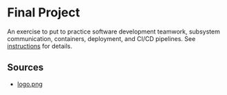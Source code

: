 # Final Project

An exercise to put to practice software development teamwork, subsystem communication, containers, deployment, and CI/CD pipelines. See [instructions](./instructions.md) for details.


## Sources
- [logo.png]("https://www.flaticon.com/free-icons/draw")